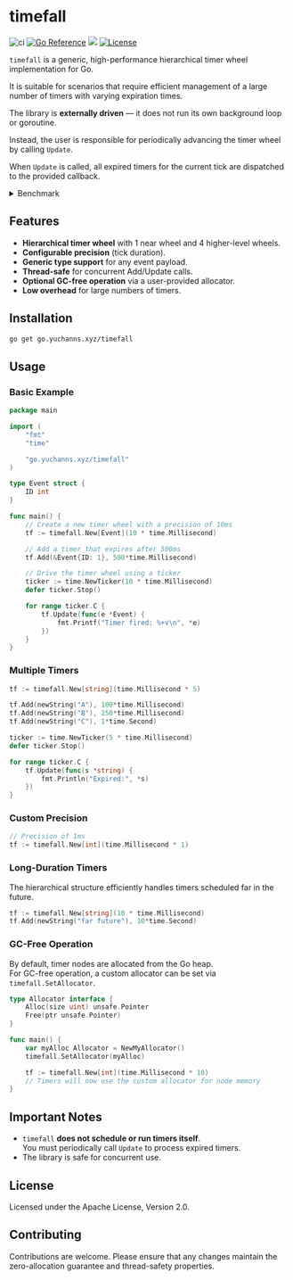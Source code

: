 # timefall

![ci](https://github.com/yuchanns/timefall/actions/workflows/ci.yaml/badge.svg?branch=main)
[![Go Reference](https://pkg.go.dev/badge/go.yuchanns.xyz/timefall)](https://pkg.go.dev/go.yuchanns.xyz/timefall)
[![](https://badge.fury.io/go/go.yuchanns.xyz%2Ftimefall.svg)](https://pkg.go.dev/go.yuchanns.xyz/timefall)
[![License](https://img.shields.io/github/license/yuchanns/timefall)](https://github.com/yuchanns/timefall/blob/main/LICENSE)

`timefall` is a generic, high-performance hierarchical timer wheel implementation for Go.

It is suitable for scenarios that require efficient management of a large number of timers with varying expiration times.

The library is **externally driven** — it does not run its own background loop or goroutine.

Instead, the user is responsible for periodically advancing the timer wheel by calling `Update`.

When `Update` is called, all expired timers for the current tick are dispatched to the provided callback.


<details>
<summary>Benchmark</summary>

```bash
❯ go test -bench=. -benchmem -count=6 -run=$$ -v
goos: linux
goarch: amd64
pkg: go.yuchanns.xyz/timefall
cpu: Intel(R) Core(TM) i5-10500 CPU @ 3.10GHz
BenchmarkTimerMassive
BenchmarkTimerMassive-12            1977            509834 ns/op               0 B/op          0 allocs/op
BenchmarkTimerMassive-12            2451            550316 ns/op               0 B/op          0 allocs/op
BenchmarkTimerMassive-12            2028            585764 ns/op               0 B/op          0 allocs/op
BenchmarkTimerMassive-12            2188            567332 ns/op               0 B/op          0 allocs/op
BenchmarkTimerMassive-12            2107            509195 ns/op               0 B/op          0 allocs/op
BenchmarkTimerMassive-12            2427            548307 ns/op               0 B/op          0 allocs/op
BenchmarkStdTimerMassive
BenchmarkStdTimerMassive-12           72          21694044 ns/op               0 B/op          0 allocs/op
BenchmarkStdTimerMassive-12           76          18379989 ns/op               0 B/op          0 allocs/op
BenchmarkStdTimerMassive-12           74          24394464 ns/op               0 B/op          0 allocs/op
BenchmarkStdTimerMassive-12           74          22217037 ns/op               0 B/op          0 allocs/op
BenchmarkStdTimerMassive-12           70          22525907 ns/op               0 B/op          0 allocs/op
BenchmarkStdTimerMassive-12           78          23944621 ns/op               0 B/op          0 allocs/op
PASS
ok      go.yuchanns.xyz/timefall        307.905s
```
</details>

## Features

- **Hierarchical timer wheel** with 1 near wheel and 4 higher-level wheels.
- **Configurable precision** (tick duration).
- **Generic type support** for any event payload.
- **Thread-safe** for concurrent Add/Update calls.
- **Optional GC-free operation** via a user-provided allocator.
- **Low overhead** for large numbers of timers.

## Installation

```bash
go get go.yuchanns.xyz/timefall
```

## Usage

### Basic Example

```go
package main

import (
	"fmt"
	"time"

	"go.yuchanns.xyz/timefall"
)

type Event struct {
	ID int
}

func main() {
	// Create a new timer wheel with a precision of 10ms
	tf := timefall.New[Event](10 * time.Millisecond)

	// Add a timer that expires after 500ms
	tf.Add(&Event{ID: 1}, 500*time.Millisecond)

	// Drive the timer wheel using a ticker
	ticker := time.NewTicker(10 * time.Millisecond)
	defer ticker.Stop()

	for range ticker.C {
		tf.Update(func(e *Event) {
			fmt.Printf("Timer fired: %+v\n", *e)
		})
	}
}
```

### Multiple Timers

```go
tf := timefall.New[string](time.Millisecond * 5)

tf.Add(newString("A"), 100*time.Millisecond)
tf.Add(newString("B"), 250*time.Millisecond)
tf.Add(newString("C"), 1*time.Second)

ticker := time.NewTicker(5 * time.Millisecond)
defer ticker.Stop()

for range ticker.C {
	tf.Update(func(s *string) {
		fmt.Println("Expired:", *s)
	})
}
```

### Custom Precision

```go
// Precision of 1ms
tf := timefall.New[int](time.Millisecond * 1)
```

### Long-Duration Timers

The hierarchical structure efficiently handles timers scheduled far in the future.

```go
tf := timefall.New[string](10 * time.Millisecond)
tf.Add(newString("far future"), 10*time.Second)
```

### GC-Free Operation

By default, timer nodes are allocated from the Go heap.  
For GC-free operation, a custom allocator can be set via `timefall.SetAllocator`.

```go
type Allocator interface {
	Alloc(size uint) unsafe.Pointer
	Free(ptr unsafe.Pointer)
}

func main() {
	var myAlloc Allocator = NewMyAllocator()
	timefall.SetAllocator(myAlloc)

	tf := timefall.New[int](time.Millisecond * 10)
	// Timers will now use the custom allocator for node memory
}
```

## Important Notes

- `timefall` **does not schedule or run timers itself**.  
  You must periodically call `Update` to process expired timers.
- The library is safe for concurrent use.

## License

Licensed under the Apache License, Version 2.0.

## Contributing

Contributions are welcome. Please ensure that any changes maintain the zero-allocation guarantee and thread-safety properties.
